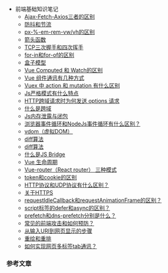 <!--
 * @Description: In User Settings Edit
 * @Author: your name
 * @Date: 2019-07-31 01:03:55
 * @LastEditTime: 2019-07-31 21:49:25
 * @LastEditors: Please set LastEditors
 -->

- 前端基础知识笔记
  - [Ajax-Fetch-Axios三者的区别](/WebBase/src/1.md)
  - [防抖和节流](/WebBase/src/2.md)
  - [px-%-em-rem-vw/vh的区别](/WebBase/src/3.md)
  - [箭头函数](/WebBase/src/4.md)
  - [TCP三次握手和四次挥手](/WebBase/src/5.md)
  - [for-in和for-of的区别](/WebBase/src/6.md)
  - [盒子模型](/WebBase/src/7.md)
  - [Vue Computed 和 Watch的区别](/WebBase/src/8.md)
  - [Vue 组件通讯有几种方式](/WebBase/src/9.md)
  - [Vuex 中 action 和 mutation 有什么区别](/WebBase/src/10.md)
  - [Js严格模式有什么特点](/WebBase/src/11.md)
  - [HTTP跨域请求时为何发送 options 请求](/WebBase/src/12.md)
  - [什么是跨域](/WebBase/src/13.md)
  - [Js内存泄露与闭包](/WebBase/src/14.md)
  - [浏览器事件循环和NodeJs事件循环有什么区别？](/WebBase/src/15.md)
  - [vdom（虚拟DOM）](/WebBase/src/16.md)
  - [diff算法](/WebBase/src/17.md)
  - [diff算法](/WebBase/src/17.md)
  - [什么是JS Bridge](/WebBase/src/18.md)
  - [Vue 生命周期](/WebBase/src/19.md)
  - [Vue-router（React router） 三种模式](/WebBase/src/20.md)
  - [token和cookie的区别](/WebBase/src/21.md)
  - [HTTP协议和UDP协议有什么区别？](/WebBase/src/22.md)
  - [关于HTTPS](/WebBase/23.md)
  - [requestIdleCallback和requestAnimationFrame的区别？](/WebBase/src/24.md)
  - [script标签的defer和async的区别？](/WebBase/src/25.md)
  - [prefetch和dns-prefetch分别是什么？](/WebBase/src/26.md)
  - [常见的前端攻击和如何预防？](/WebBase/src/27.md)
  - [从输入URl到网页显示的步骤](/WebBase/src/28.md)
  - [重绘和重排](/WebBase/src/29.md)
  - [如何实现网页多标签tab通讯？](/WebBase/src/30.md)

### 参考文章
